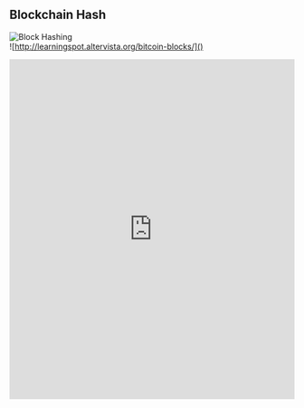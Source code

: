 ## Blockchain Hash

<div class="column-left">

![Block Hashing](http://learningspot.altervista.org/wp-content/uploads/2017/05/blockchain_structure-768x405.png)
<br>
![http://learningspot.altervista.org/bitcoin-blocks/]()

</div>

<div class="column-right">
<iframe width="100%" height="600" src="http://digital-codes.de/zkm/crypto_hash.htm" allowfullscreen="allowfullscreen" frameborder="0"></iframe>

</div>
